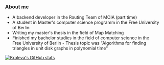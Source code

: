 ### About me

- A backend developer in the Routing Team of MOIA (part time)
- A student in Master's computer science programm in the Free University of Berlin
- Writing my master's thesis in the field of Map Matching
- Finished my bachelor studies in the field of computer science in the Free University of Berlin - Thesis topic was "Algorithms for finding triangles in unit disk graphs in polynomial time" 

[![Kraleva's GitHub stats](https://github-readme-stats.vercel.app/api?username=kraleva)](https://github.com/anuraghazra/github-readme-stats)

